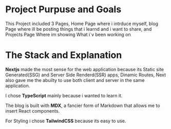 # Project Purpuse and Goals

This Project included 3 Pages, Home Page where i intrduce myself,
blog Page where ill be posting things that i learnd and i want to share,
and Projects Page Where im showing What i`v been working on

# The Stack and Explanation

**Nextjs** made the most sense for the web application because its Static site Generated(SSG) and Server Side Renderd(SSR)
apps, Dinamic Routes, Next also gave me the abuilty to use both client and server in the same application.

I chose **TypeScript** mainly because i wanted to learn it.

The blog is built with **MDX**, a fancier form of Markdown that allows me to insert React components.


 <!-- Rather of being kept in a CMS, the posts are checked into the Git repository. -->

For Styling i chose **TailwindCSS** because its easy to use.

